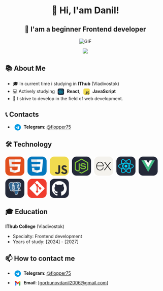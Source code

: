 <h1 align="center"> 👋 Hi, I'am Danil!</h1>
<h2 align="center">🚀 I'am a beginner Frontend developer</h2>

<div align="center">

![GIF](https://media1.giphy.com/media/v1.Y2lkPTc5MGI3NjExZGEyM3ozbjNhNmY5bjFuN2J1aXRteGZnYjU4NGF3d295dmY4N3p1YyZlcD12MV9pbnRlcm5hbF9naWZfYnlfaWQmY3Q9Zw/f4ztZcdm9Fi90vL4Zd/giphy.gif)

<img src='https://raw.githubusercontent.com/FilimonovAlexey/FilimonovAlexey/c0664da66a69bd189501da4b354af6a2ba9f5223/assets/github-snake.svg'></img>

</div>

## 📚 About Me

- 🎓 In current time i studying in **IThub** (Vladivostok)
- 💻 Actively studying <img src="image-3.png" width="20" style="vertical-align: middle; margin: 0 5px;"> **React**, <img src="image-2.png" width="20" style="vertical-align: middle; margin: 0 5px;"> **JavaScript**
- 🎯 I strive to develop in the field of web development.

## 📞 Contacts

- <img src="image-1.png" width="20" style="vertical-align: middle; margin: 0 5px;"> **Telegram**: [@flopper75](https://t.me/flopper75)

## 🛠 Technology

<div style="display: flex; flex-wrap: wrap; gap: 10px;">

<img src="image-5.png" width="60" height="60" alt="Tech 1">
<img src="image-6.png" width="60" height="60" alt="Tech 2">
<img src="image-7.png" width="60" height="60" alt="Tech 3">
<img src="image-8.png" width="60" height="60" alt="Tech 4">
<img src="image-9.png" width="60" height="60" alt="Tech 5">
<img src="image-10.png" width="60" height="60" alt="Tech 6">
<img src="image-11.png" width="60" height="60" alt="Tech 7">
<img src="image-12.png" width="60" height="60" alt="Tech 8">
<img src="image-13.png" width="60" height="60" alt="Tech 9">
<img src="image-14.png" width="60" height="60" alt="Tech 10">

</div>

## 🎓 Education

**IThub College** (Vladivostok)

- Specialty: Frontend development
- Years of study: [2024] - [2027]

## 📫 How to contact me

- <img src="image-1.png" width="20" style="vertical-align: top; margin: 0 5px 10px;"> **Telegram**: [@flopper75](https://t.me/flopper75)
- <img src="image-20.png" width="20" style="vertical-align: top; margin: 0 5px;"> **Email**: [gorbunovdanil2006@gmail.com]
